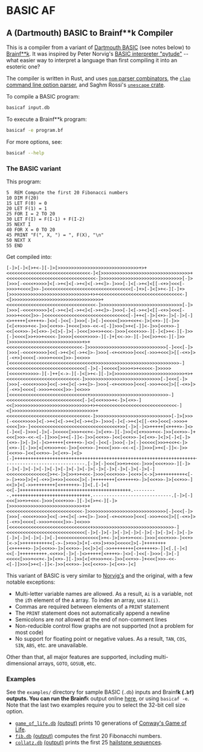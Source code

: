 # BASIC AF
## A (Dartmouth) BASIC to Brainf**k Compiler

This is a compiler from a variant of [Dartmouth BASIC](https://en.wikipedia.org/wiki/Dartmouth_BASIC) (see notes below) to [Brainf**k](https://en.wikipedia.org/wiki/Brainfuck). It was inspired by Peter Norvig's [BASIC interpreter "pytude"](https://github.com/norvig/pytudes/blob/master/ipynb/BASIC.ipynb) -- what easier way to interpret a language than first compiling it into an esoteric one?

The compiler is written in Rust, and uses [`nom` parser combinators](https://github.com/Geal/nom), the [`clap` command line option parser](https://clap.rs/), and Saghm Rossi's [`unescape` crate](https://github.com/saghm/unescape-rs).

To compile a BASIC program:
```bash
basicaf input.db
```

To execute a Brainf**k program:
```bash
basicaf -e program.bf
```

For more options, see:
```bash
basicaf --help
```

### The BASIC variant

This program:
```basic
5  REM Compute the first 20 Fibonacci numbers 
10 DIM F(20)
15 LET F(0) = 0
20 LET F(1) = 1
25 FOR I = 2 TO 20
30 LET F(I) = F(I-1) + F(I-2)
35 NEXT I
40 FOR X = 0 TO 20
45 PRINT "F(", X, ") = ", F(X), "\n"
50 NEXT X
55 END
```

Get compiled into:
```brainfuck
[-]>[-]<[>+<-][-]>[>>>>>>>>>>>>>>>>>>>>>>>>>>>>>>+>+<<<<<<<<<<<<<<<<<<<<<<<<<<<<<<<-]<[>>>>>>>>>>>>>>>>>>>>>>>>>>>>>>>>>+<<<<<<<<<<<<<<<<<<<<<<<<<<<<<<<<<-]>>>>>>>>>>>>>>>>>>>>>>>>>>>>>>[-]>[>>>[-<<<<+>>>>]<[->+<]<[->+<]<[->+<]>-]>>>[-]<[->+<]<[[-<+>]<<<[->>>>+<<<<]>>-]<<<<<<<<<<<<<<<<<<<<<<<<<<<<<<<<[-]+>[-]<[>+<-][-]+>[>>>>>>>>>>>>>>>>>>>>>>>>>>>>>>+>+<<<<<<<<<<<<<<<<<<<<<<<<<<<<<<<-]<[>>>>>>>>>>>>>>>>>>>>>>>>>>>>>>>>>+<<<<<<<<<<<<<<<<<<<<<<<<<<<<<<<<<-]>>>>>>>>>>>>>>>>>>>>>>>>>>>>>>[-]>[>>>[-<<<<+>>>>]<[->+<]<[->+<]<[->+<]>-]>>>[-]<[->+<]<[[-<+>]<<<[->>>>+<<<<]>>-]<<<<<<<<<<<<<<<<<<<<<<<<<<<<<<<[-]++<[-]>[<+>-]>[-]>[-]<>+++++[<++++>-]<>[-]<<[-]>>>[-]>[-]<<<<<[>>>+<<+<-]>[<+>-][-]>>[<[<+>>>+<<-]>>[<<+>>-]+<<<[>>>-<<-<[-]]>>>[>+<[-]]<-]>>[<<+>>-]<<[<<+>>-]<[<+>-]<[>[-]>[-]<<<[>>+>+<<<-]>>>[<<<+>>>-][-]<[>+<-][-]>>[-]<<<<[>>+>>+<<<<-]>>>>[<<<<+>>>>-][-]+[<<->>-][-]<<[>>+<<-][-]>>[>>>>>>>>>>>>>>>>>>>>>>>>>>>+>+<<<<<<<<<<<<<<<<<<<<<<<<<<<<-]>>>>>>>>>>>>>>>>>>>>>>>>>>>>>[-]<<<[-]>[>>>[-<<<<+>>>>]<<[->+<]<[->+<]>-]>>>[-<+<<+>>>]<<<[->>>+<<<]>[[-<+>]>[-<+>]<<<<[->>>>+<<<<]>>-]<<>>>[<<<<<<<<<<<<<<<<<<<<<<<<<<<<<<<+>>>>>>>>>>>>>>>>>>>>>>>>>>>>>>>-]<<<<<<<<<<<<<<<<<<<<<<<<<<<<<[-]>[-]<<<<<[>>>>+>+<<<<<-]>>>>>[<<<<<+>>>>>-][-]++[<->-][-]<[>+<-][-]>[>>>>>>>>>>>>>>>>>>>>>>>>>>+>+<<<<<<<<<<<<<<<<<<<<<<<<<<<-]>>>>>>>>>>>>>>>>>>>>>>>>>>>>[-]<<<[-]>[>>>[-<<<<+>>>>]<<[->+<]<[->+<]>-]>>>[-<+<<+>>>]<<<[->>>+<<<]>[[-<+>]>[-<+>]<<<<[->>>>+<<<<]>>-]<<>>>[<<<<<<<<<<<<<<<<<<<<<<<<<<<<<+>>>>>>>>>>>>>>>>>>>>>>>>>>>>>-]<<<<<<<<<<<<<<<<<<<<<<<<<<<<[-]<[<<+>>>+<-]>[<+>-]<<[>>>>>>>>>>>>>>>>>>>>>>>>>>>>+>+<<<<<<<<<<<<<<<<<<<<<<<<<<<<<-]<[>>>>>>>>>>>>>>>>>>>>>>>>>>>>>>>+<<<<<<<<<<<<<<<<<<<<<<<<<<<<<<<-]>>>>>>>>>>>>>>>>>>>>>>>>>>>>[-]>[>>>[-<<<<+>>>>]<[->+<]<[->+<]<[->+<]>-]>>>[-]<[->+<]<[[-<+>]<<<[->>>>+<<<<]>>-]<<<<<<<<<<<<<<<<<<<<<<<<<<<<<<<<+>>[-]>[-]<>+++++[<++++>-]<>[-]<<[-]>>>[-]>[-]<<<<<[>>>+<<+<-]>[<+>-][-]>>[<[<+>>>+<<-]>>[<<+>>-]+<<<[>>>-<<-<[-]]>>>[>+<[-]]<-]>>[<<+>>-]<<[<<+>>-]<[<+>-]<]>[-]<[-]>[<+>-]>[-]>[-]<>+++++[<++++>-]<>[-]<<[-]>>>[-]>[-]<<<<<[>>>+<<+<-]>[<+>-][-]>>[<[<+>>>+<<-]>>[<<+>>-]+<<<[>>>-<<-<[-]]>>>[>+<[-]]<-]>>[<<+>>-]<<[<<+>>-]<[<+>-]<[>[-]++++++++++++++++++++++++++++++++++++++++++++++++++++++++++++++++++++++.------------------------------.[-]>[-]<<<[>>+>+<<<-]>>>[<<<+>>>-][-]>[-]>[-]>[-]>[-]>[-]>[-]>[-]>[-]>[-]>[-]>[-]>[-]>[-]>[-]<<<<<<<<<<<<<<<[>+<-]>[>>+>+<<<-]>>>[<<<+>>>-]<<+>[<->[>++++++++++<[->-[>+>>]>[+[-<+>]>+>>]<<<<<]>[-]++++++++[<++++++>-]>[<<+>>-]>[<<+>>-]<<]>]<[->>++++++++[<++++++>-]]<[.[-]<]<<[-]+++++++++++++++++++++++++++++++++++++++++.---------.+++++++++++++++++++++++++++++.-----------------------------.[-]>[-]<<<[>>+>+<<<-]>>>[<<<+>>>-][-]<[>+<-][-]>[>>>>>>>>>>>>>>>>>>>>>>>>>>>+>+<<<<<<<<<<<<<<<<<<<<<<<<<<<<-]>>>>>>>>>>>>>>>>>>>>>>>>>>>>>[-]<<<[-]>[>>>[-<<<<+>>>>]<<[->+<]<[->+<]>-]>>>[-<+<<+>>>]<<<[->>>+<<<]>[[-<+>]>[-<+>]<<<<[->>>>+<<<<]>>-]<<>>>[<<<<<<<<<<<<<<<<<<<<<<<<<<<<<<+>>>>>>>>>>>>>>>>>>>>>>>>>>>>>>-]<<<<<<<<<<<<<<<<<<<<<<<<<<<<<[-]>[-]>[-]>[-]>[-]>[-]>[-]>[-]>[-]>[-]>[-]>[-]>[-]>[-]>[-]<<<<<<<<<<<<<<<[>+<-]>[>>+>+<<<-]>>>[<<<+>>>-]<<+>[<->[>++++++++++<[->-[>+>>]>[+[-<+>]>+>>]<<<<<]>[-]++++++++[<++++++>-]>[<<+>>-]>[<<+>>-]<<]>]<[->>++++++++[<++++++>-]]<[.[-]<]<<[-]++++++++++.<<+>>[-]>[-]<>+++++[<++++>-]<>[-]<<[-]>>>[-]>[-]<<<<<[>>>+<<+<-]>[<+>-][-]>>[<[<+>>>+<<-]>>[<<+>>-]+<<<[>>>-<<-<[-]]>>>[>+<[-]]<-]>>[<<+>>-]<<[<<+>>-]<[<+>-]<]
```

This variant of BASIC is very similar to [Norvig's](https://github.com/norvig/pytudes/blob/master/ipynb/BASIC.ipynb) and the original, with a few notable exceptions:

* Multi-letter variable names are allowed. As a result, `Ai` is a variable, not the `i`th element of the `A` array. To index an array, use `A(i)`.
* Commas are required between elements of a `PRINT` statement
* The `PRINT` statement does not automatically append a newline
* Semicolons are *not* allowed at the end of non-comment lines
* Non-reducible control flow graphs are not supported (not a problem for most code)
* No support for floating point or negative values. As a result, `TAN`, `COS`, `SIN`, `ABS`, etc. are unavailable.

Other than that, all major features are supported, including multi-dimensional arrays, `GOTO`, `GOSUB`, etc.

### Examples

See the `examples/` directory for sample BASIC (`.db`) inputs and Brainf**k (`.bf`) outputs. You can run the Brainf**k output online [here](https://copy.sh/brainfuck), or using `basicaf -e`. Note that the last two examples require you to select the 32-bit cell size option.

* [`game_of_life.db`](https://raw.githubusercontent.com/RyanMarcus/basicaf/master/examples/game_of_life.db) [(output)](https://raw.githubusercontent.com/RyanMarcus/basicaf/master/examples/game_of_life.bf) prints 10 generations of [Conway's Game of Life](https://en.wikipedia.org/wiki/Conway%27s_Game_of_Life).
* [`fib.db`](https://raw.githubusercontent.com/RyanMarcus/basicaf/master/examples/fib.db) [(output)](https://raw.githubusercontent.com/RyanMarcus/basicaf/master/examples/fib.bf) computes the first 20 Fibonacchi numbers.
* [`collatz.db`](https://raw.githubusercontent.com/RyanMarcus/basicaf/master/examples/collatz.db) [(output)](https://raw.githubusercontent.com/RyanMarcus/basicaf/master/examples/collatz.bf) prints the first 25 [hailstone sequences](https://en.wikipedia.org/wiki/Collatz_conjecture).
